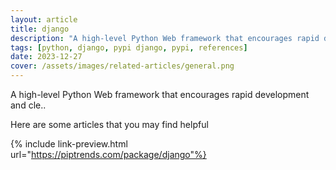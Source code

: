 ```yaml
---
layout: article
title: django
description: "A high-level Python Web framework that encourages rapid development and cle.."
tags: [python, django, pypi django, pypi, references]
date: 2023-12-27
cover: /assets/images/related-articles/general.png
---
```


A high-level Python Web framework that encourages rapid development and cle..

Here are some articles that you may find helpful

{% include link-preview.html url="https://piptrends.com/package/django"%}